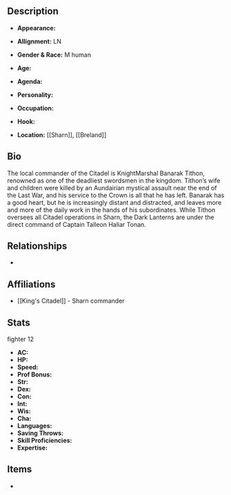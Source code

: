 ## Description
- **Appearance:** 

- **Allignment:** LN

- **Gender & Race:** M human

- **Age:** 

- **Agenda:** 

- **Personality:** 

- **Occupation:** 

- **Hook:** 

- **Location:** [[Sharn]], [[Breland]]

## Bio
The local commander of the Citadel is KnightMarshal Banarak Tithon, renowned as one of the deadliest swordsmen in the kingdom. Tithon’s wife and children were killed by an Aundairian mystical assault near the end of the Last War, and his service to the Crown is all that he has left. Banarak has a good heart, but he is increasingly distant and distracted, and leaves more and more of the daily work in the hands of his subordinates. While Tithon oversees all Citadel operations in Sharn, the Dark Lanterns are under the direct command of Captain Talleon Haliar Tonan.

## Relationships
- 

## Affiliations
- [[King's Citadel]] - Sharn commander

## Stats
fighter 12
- **AC:** 
- **HP:** 
- **Speed:** 
- **Prof Bonus:** 
- **Str:** 
- **Dex:** 
- **Con:** 
- **Int:** 
- **Wis:** 
- **Cha:** 
- **Languages:** 
- **Saving Throws:** 
- **Skill Proficiencies:** 
- **Expertise:** 


## Items
- 
